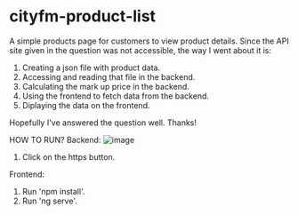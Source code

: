 # cityfm-product-list

A simple products page for customers to view product details. Since the API site given in the question was not accessible, the way I went about it is:
1. Creating a json file with product data.
2. Accessing and reading that file in the backend.
3. Calculating the mark up price in the backend.
4. Using the frontend to fetch data from the backend.
5. Diplaying the data on the frontend.

Hopefully I've answered the question well. Thanks!

HOW TO RUN?
Backend:
![image](https://github.com/SuviV22/cityfm-product-list/assets/61421647/c9aa330d-98b3-4176-9f6f-7d16cee481a3)

1. Click on the https button.

Frontend:
1. Run 'npm install'.
2. Run 'ng serve'.

